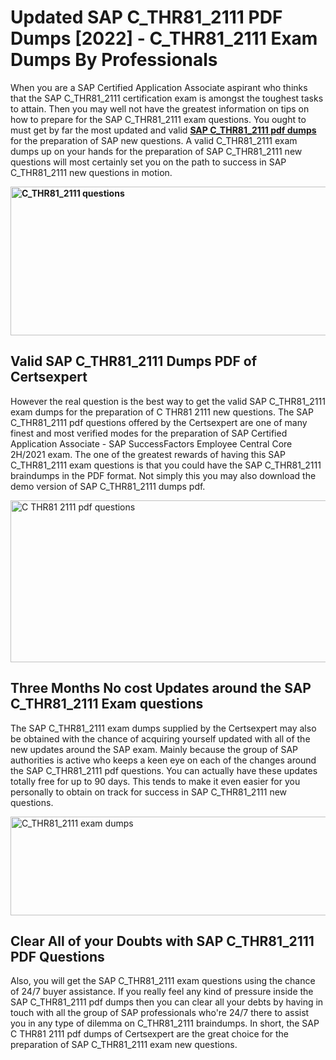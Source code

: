 <h1><strong>Updated SAP C_THR81_2111 PDF Dumps [2022] - C_THR81_2111 Exam Dumps By Professionals&nbsp;</strong></h1>
<p><span style="font-weight: 400;">When you are a SAP Certified Application Associate aspirant who thinks that the SAP C_THR81_2111 certification exam is amongst the toughest tasks to attain. Then you may well not have the greatest information on tips on how to prepare for the SAP C_THR81_2111 exam questions. You ought to must get by far the most updated and valid <strong><a href="https://www.certsexpert.com/C_THR81_2111-pdf-questions.html">SAP C_THR81_2111 pdf dumps</a></strong> for the preparation of SAP new questions. A valid  C_THR81_2111 exam dumps up on your hands for the preparation of SAP C_THR81_2111 new questions will most certainly set you on the path to success in SAP C_THR81_2111 new questions in motion.</span></p>
<p><span style="font-weight: 400;"><strong><img style="display: block; margin-left: auto; margin-right: auto;" src="https://i.ibb.co/QXh983F/73475278-2429792180625311-4586132736837681152-n.jpg" alt="C_THR81_2111 questions" width="632" height="238" /></strong></span></p>
<h2><strong>Valid SAP C_THR81_2111 Dumps PDF of Certsexpert</strong></h2>
<p><span style="font-weight: 400;">However the real question is the best way to get the valid SAP C_THR81_2111 exam dumps for the preparation of C THR81 2111 new questions. The SAP C_THR81_2111 pdf questions offered by the Certsexpert are one of many finest and most verified modes for the preparation of SAP Certified Application Associate - SAP SuccessFactors Employee Central Core 2H/2021 exam. The one of the greatest rewards of having this SAP C_THR81_2111 exam questions is that you could have the SAP C_THR81_2111 braindumps in the PDF format. Not simply this you may also download the demo version of SAP C_THR81_2111 dumps pdf.</span></p>
<p><span style="font-weight: 400;"><img style="display: block; margin-left: auto; margin-right: auto;" src="https://i.ibb.co/Jd8hN2L/76714008-3182067705200142-8735104740007870464-n.jpg" alt="C THR81 2111 pdf questions" width="701" height="259" /></span></p>
<h2><strong>Three Months No cost Updates around the SAP C_THR81_2111 Exam questions</strong></h2>
<p><span style="font-weight: 400;">The SAP C_THR81_2111 exam dumps supplied by the Certsexpert may also be obtained with the chance of acquiring yourself updated with all of the new updates around the SAP exam. Mainly because the group of SAP authorities is active who keeps a keen eye on each of the changes around the SAP C_THR81_2111 pdf questions. You can actually have these updates totally free for up to 90 days. This tends to make it even easier for you personally to obtain on track for success in SAP C_THR81_2111 new questions.</span></p>
<p><span style="font-weight: 400;"><a href="https://www.certsexpert.com/C_THR81_2111-pdf-questions.html"><img style="display: block; margin-left: auto; margin-right: auto;" src="https://i.ibb.co/TMnKrkJ/75398236-424489711531572-5064688549987614720-n.jpg" alt="C_THR81_2111 exam dumps" width="714" height="158" /></a></span></p>
<h2><strong>Clear All of your Doubts with SAP C_THR81_2111 PDF Questions</strong></h2>
<p>Also, you will get the SAP C_THR81_2111 exam questions using the chance of 24/7 buyer assistance. If you really feel any kind of pressure inside the SAP C_THR81_2111 pdf dumps then you can clear all your debts by having in touch with all the group of SAP professionals who're 24/7 there to assist you in any type of dilemma on  C_THR81_2111 braindumps. In short, the SAP C THR81 2111 pdf dumps of Certsexpert are the great choice for the preparation of SAP C_THR81_2111 exam new questions.</p>
